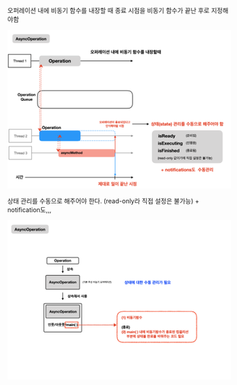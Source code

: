 오퍼레이션 내에 비동기 함수를 내장할 때 종료 시점을 비동기 함수가 끝난 후로 지정해야함

![](Swift/동시성%20프로그래밍/Resources/Pasted%20image%2020250121204135.png)

상태 관리를 수동으로 해주어야 한다. (read-only라 직접 설정은 불가능) + notification도,,,

![](Swift/동시성%20프로그래밍/Resources/Pasted%20image%2020250121204324.png)
